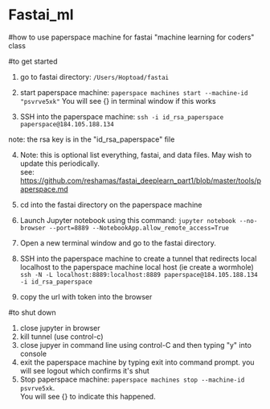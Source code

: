 # Fastai_ml
#how to use paperspace machine for fastai "machine learning for coders" class

#to get started
1. go to fastai directory: `/Users/Hoptoad/fastai`

2. start paperspace machine: `paperspace machines start --machine-id "psvrve5xk"`
You will see {} in terminal window if this works

3. SSH into the paperspace machine:
`ssh -i id_rsa_paperspace paperspace@184.105.188.134`

note: the rsa key is in the "id_rsa_paperspace" file

4. Note: this is optional list everything, fastai, and data files.  May wish to update this periodically.  
see: https://github.com/reshamas/fastai_deeplearn_part1/blob/master/tools/paperspace.md

5. cd into the fastai directory on the paperspace machine

6. Launch Jupyter notebook using this command:
`jupyter notebook --no-browser --port=8889 --NotebookApp.allow_remote_access=True`

7. Open a new terminal window and go to the fastai directory.

8. SSH into the paperspace machine to create a tunnel that redirects
local localhost to the paperspace machine local host (ie create a wormhole)
`ssh -N -L localhost:8889:localhost:8889 paperspace@184.105.188.134 -i id_rsa_paperspace`

9. copy the url with token into the browser


#to shut down
1. close jupyter in browser
2. kill tunnel (use control-c)
3. close jupyer in command line using control-C and then typing "y" into console
4. exit the paperspace machine by typing exit into command prompt.  you will see logout which confirms it's shut
5. Stop paperspace machine: `paperspace machines stop --machine-id psvrve5xk`.  
You will see {} to indicate this happened.





